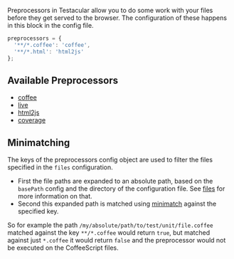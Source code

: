 Preprocessors in Testacular allow you to do some work with your files before
they get served to the browser. The configuration of these happens in this block
in the config file.

```javascript
preprocessors = {
  '**/*.coffee': 'coffee',
  '**/*.html': 'html2js'
};
```

## Available Preprocessors
- [coffee]
- [live]
- [html2js]
- [coverage]


## Minimatching
The keys of the preprocessors config object are used to filter the files specified in
the `files` configuration.

* First the file paths are expanded to an absolute path, based on the
  `basePath` config and the directory of the configuration file. See
  [files] for more information on that.
* Second this expanded path is matched using [minimatch] against the
  specified key.

So for example the path `/my/absolute/path/to/test/unit/file.coffee` matched against
the key `**/*.coffee` would return `true`, but matched against just `*.coffee` it would
return `false` and the preprocessor would not be executed on the CoffeeScript files.



[files]: files.html
[minimatch]: https://github.com/isaacs/minimatch
[coffee]: https://github.com/testacular/testacular/blob/v0.5.8/lib/preprocessors/Coffee.js
[live]: https://github.com/testacular/testacular/blob/v0.5.8/lib/preprocessors/Live.js
[html2js]: https://github.com/testacular/testacular/blob/v0.5.8/lib/preprocessors/Html2js.js
[coverage]: https://github.com/testacular/testacular/blob/v0.5.8/lib/preprocessors/Coverage.js
